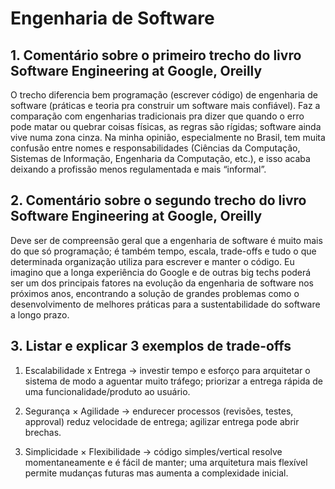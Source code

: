 # Engenharia de Software
## 1. Comentário sobre o primeiro trecho do livro Software Engineering at Google, Oreilly 
O trecho diferencia bem programação (escrever código) de engenharia de software (práticas e teoria pra construir um software mais confiável). Faz a comparação com engenharias tradicionais pra dizer que quando o erro pode matar ou quebrar coisas físicas, as regras são rígidas; software ainda vive numa zona cinza. Na minha opinião, especialmente no Brasil, tem muita confusão entre nomes e responsabilidades (Ciências da Computação, Sistemas de Informação, Engenharia da Computação, etc.), e isso acaba deixando a profissão menos regulamentada e mais “informal”.

## 2. Comentário sobre o segundo trecho do livro Software Engineering at Google, Oreilly
Deve ser de compreensão geral que a engenharia de software é muito mais do que só programação; é também tempo, escala, trade-offs e tudo o que determinada organização utiliza para escrever e manter o código. Eu imagino que a longa experiência do Google e de outras big techs poderá ser um dos principais fatores na evolução da engenharia de software nos próximos anos, encontrando a solução de grandes problemas como o desenvolvimento de melhores práticas para a sustentabilidade do software a longo prazo. 

## 3. Listar e explicar 3 exemplos de trade-offs
1. Escalabilidade x Entrega -> investir tempo e esforço para arquitetar o sistema de modo a aguentar muito tráfego; priorizar a entrega rápida de uma funcionalidade/produto ao usuário.

2. Segurança × Agilidade -> endurecer processos (revisões, testes, approval) reduz velocidade de entrega; agilizar entrega pode abrir brechas.

3. Simplicidade × Flexibilidade -> código simples/vertical resolve momentaneamente e é fácil de manter; uma arquitetura mais flexível permite mudanças futuras mas aumenta a complexidade inicial.